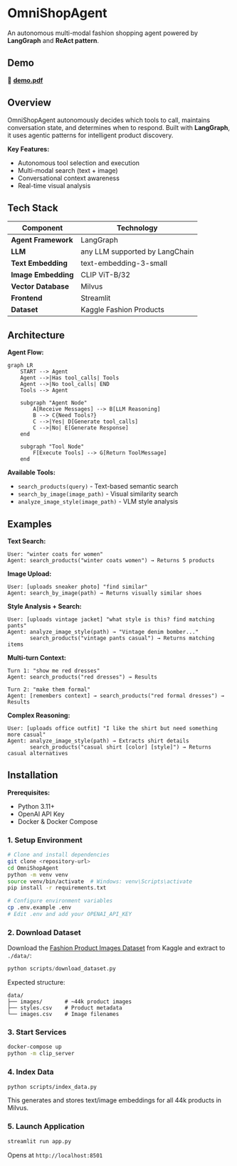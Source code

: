 # OmniShopAgent

An autonomous multi-modal fashion shopping agent powered by **LangGraph** and **ReAct pattern**.

## Demo

📄 **[demo.pdf](./demo.pdf)**

## Overview

OmniShopAgent autonomously decides which tools to call, maintains conversation state, and determines when to respond. Built with **LangGraph**, it uses agentic patterns for intelligent product discovery.

**Key Features:**
- Autonomous tool selection and execution
- Multi-modal search (text + image)
- Conversational context awareness
- Real-time visual analysis 

## Tech Stack

| Component | Technology |
|-----------|-----------|
| **Agent Framework** | LangGraph |
| **LLM** | any LLM supported by LangChain |
| **Text Embedding** | text-embedding-3-small |
| **Image Embedding** | CLIP ViT-B/32 |
| **Vector Database** | Milvus |
| **Frontend** | Streamlit |
| **Dataset** | Kaggle Fashion Products |

## Architecture

**Agent Flow:**

```mermaid
graph LR
    START --> Agent
    Agent -->|Has tool_calls| Tools
    Agent -->|No tool_calls| END
    Tools --> Agent
    
    subgraph "Agent Node"
        A[Receive Messages] --> B[LLM Reasoning]
        B --> C{Need Tools?}
        C -->|Yes| D[Generate tool_calls]
        C -->|No| E[Generate Response]
    end
    
    subgraph "Tool Node"
        F[Execute Tools] --> G[Return ToolMessage]
    end
```

**Available Tools:**
- `search_products(query)` - Text-based semantic search
- `search_by_image(image_path)` - Visual similarity search  
- `analyze_image_style(image_path)` - VLM style analysis



## Examples

**Text Search:**
```
User: "winter coats for women"
Agent: search_products("winter coats women") → Returns 5 products
```

**Image Upload:**
```
User: [uploads sneaker photo] "find similar"
Agent: search_by_image(path) → Returns visually similar shoes
```

**Style Analysis + Search:**
```
User: [uploads vintage jacket] "what style is this? find matching pants"
Agent: analyze_image_style(path) → "Vintage denim bomber..."
       search_products("vintage pants casual") → Returns matching items
```

**Multi-turn Context:**
```
Turn 1: "show me red dresses"
Agent: search_products("red dresses") → Results

Turn 2: "make them formal"
Agent: [remembers context] → search_products("red formal dresses") → Results
```

**Complex Reasoning:**
```
User: [uploads office outfit] "I like the shirt but need something more casual"
Agent: analyze_image_style(path) → Extracts shirt details
       search_products("casual shirt [color] [style]") → Returns casual alternatives
```

## Installation

**Prerequisites:**
- Python 3.11+
- OpenAI API Key
- Docker & Docker Compose

### 1. Setup Environment
```bash
# Clone and install dependencies
git clone <repository-url>
cd OmniShopAgent
python -m venv venv
source venv/bin/activate  # Windows: venv\Scripts\activate
pip install -r requirements.txt

# Configure environment variables
cp .env.example .env
# Edit .env and add your OPENAI_API_KEY
```

### 2. Download Dataset
Download the [Fashion Product Images Dataset](https://www.kaggle.com/datasets/paramaggarwal/fashion-product-images-dataset) from Kaggle and extract to `./data/`:

```python
python scripts/download_dataset.py
```

Expected structure:
```
data/
├── images/       # ~44k product images
├── styles.csv    # Product metadata
└── images.csv    # Image filenames
```

### 3. Start Services

```bash
docker-compose up
python -m clip_server
```


### 4. Index Data 

```bash
python scripts/index_data.py
```

This generates and stores text/image embeddings for all 44k products in Milvus.

### 5. Launch Application
```bash
streamlit run app.py
```
Opens at `http://localhost:8501`
